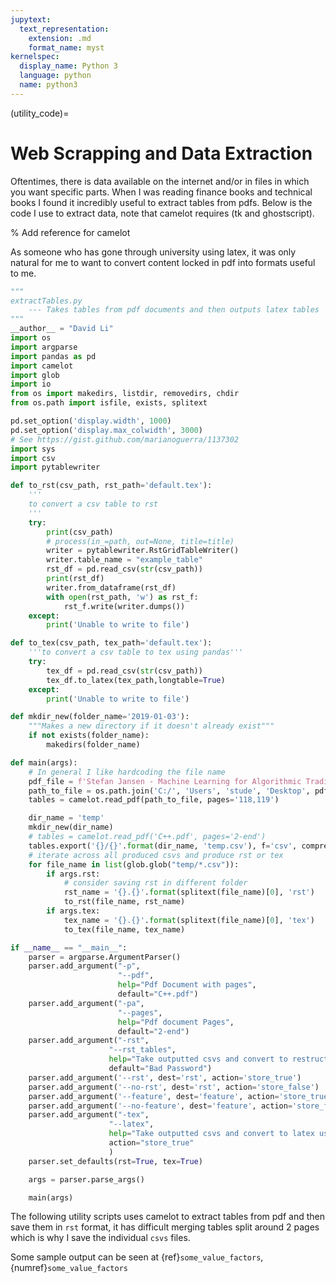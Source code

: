 ```yaml
---
jupytext:
  text_representation:
    extension: .md
    format_name: myst
kernelspec:
  display_name: Python 3
  language: python
  name: python3
---
```


(utility_code)=
# Web Scrapping and Data Extraction

Oftentimes, there is data available on the internet and/or in files in which you want specific parts. When I was reading finance books and technical books I found it incredibly useful to extract tables from pdfs. Below is the code I use to extract data, note that camelot requires (tk and ghostscript).

% Add reference for camelot

As someone who has gone through university using latex, it was only natural for me to want to convert content locked in pdf into formats useful to me.

```python
"""
extractTables.py
    --- Takes tables from pdf documents and then outputs latex tables
"""
__author__ = "David Li"
import os
import argparse 
import pandas as pd
import camelot
import glob
import io
from os import makedirs, listdir, removedirs, chdir
from os.path import isfile, exists, splitext

pd.set_option('display.width', 1000)
pd.set_option('display.max_colwidth', 3000)
# See https://gist.github.com/marianoguerra/1137302
import sys
import csv
import pytablewriter

def to_rst(csv_path, rst_path='default.tex'):
    '''
    to convert a csv table to rst
    '''
    try:
        print(csv_path)
        # process(in_=path, out=None, title=title)
        writer = pytablewriter.RstGridTableWriter()
        writer.table_name = "example_table"
        rst_df = pd.read_csv(str(csv_path))
        print(rst_df)
        writer.from_dataframe(rst_df)
        with open(rst_path, 'w') as rst_f:
            rst_f.write(writer.dumps())
    except:
        print('Unable to write to file')

def to_tex(csv_path, tex_path='default.tex'):
    '''to convert a csv table to tex using pandas'''
    try:
        tex_df = pd.read_csv(str(csv_path))
        tex_df.to_latex(tex_path,longtable=True)
    except:
        print('Unable to write to file')

def mkdir_new(folder_name='2019-01-03'):
    """Makes a new directory if it doesn't already exist"""
    if not exists(folder_name):
        makedirs(folder_name)

def main(args):
    # In general I like hardcoding the file name
    pdf_file = f'Stefan Jansen - Machine Learning for Algorithmic Trading_ Predictive models to extract signals from market and alternative data for systematic trading strategies with Python, 2nd Edition (2020, Packt Publishing) - li.pdf'
    path_to_file = os.path.join('C:/', 'Users', 'stude', 'Desktop', pdf_file)
    tables = camelot.read_pdf(path_to_file, pages='118,119')

    dir_name = 'temp'
    mkdir_new(dir_name)
    # tables = camelot.read_pdf('C++.pdf', pages='2-end')
    tables.export('{}/{}'.format(dir_name, 'temp.csv'), f='csv', compress=False)
    # iterate across all produced csvs and produce rst or tex
    for file_name in list(glob.glob("temp/*.csv")):
        if args.rst:
            # consider saving rst in different folder 
            rst_name = '{}.{}'.format(splitext(file_name)[0], 'rst')
            to_rst(file_name, rst_name)
        if args.tex:
            tex_name = '{}.{}'.format(splitext(file_name)[0], 'tex')
            to_tex(file_name, tex_name)

if __name__ == "__main__":
    parser = argparse.ArgumentParser()
    parser.add_argument("-p", 
                        "--pdf", 
                        help="Pdf Document with pages", 
                        default="C++.pdf") 
    parser.add_argument("-pa", 
                        "--pages", 
                        help="Pdf document Pages",
                        default="2-end") 
    parser.add_argument("-rst", 
                      "--rst_tables", 
                      help="Take outputted csvs and convert to restructured text using pandoc",
                      default="Bad Password")
    parser.add_argument('--rst', dest='rst', action='store_true')
    parser.add_argument('--no-rst', dest='rst', action='store_false')
    parser.add_argument('--feature', dest='feature', action='store_true')
    parser.add_argument('--no-feature', dest='feature', action='store_false')
    parser.add_argument("-tex", 
                      "--latex", 
                      help="Take outputted csvs and convert to latex using pandas",
                      action="store_true"
                      ) 
    parser.set_defaults(rst=True, tex=True)

    args = parser.parse_args()

    main(args)
```

The following utility scripts uses camelot to extract tables from pdf and then save them in `rst` format, it has difficult merging tables split around 2 pages which is why I save the individual `csvs` files.

Some sample output can be seen at {ref}`some_value_factors`, {numref}`some_value_factors`
